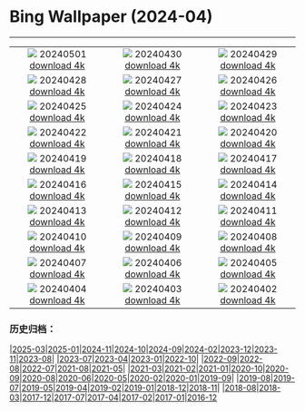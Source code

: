 # Bing Wallpaper (2024-04)
**************
| | | |
| :----: | :----: | :----: |
| ![](https://www.bing.com/th?id=OHR.HawaiianLei_EN-GB6017463804_1920x1080.jpg) 20240501 [download 4k](https://www.bing.com/th?id=OHR.HawaiianLei_EN-GB6017463804_UHD.jpg) | ![](https://www.bing.com/th?id=OHR.CheetahRain_EN-GB5857912258_1920x1080.jpg) 20240430 [download 4k](https://www.bing.com/th?id=OHR.CheetahRain_EN-GB5857912258_UHD.jpg) | ![](https://www.bing.com/th?id=OHR.TulouFujian_EN-GB5628876331_1920x1080.jpg) 20240429 [download 4k](https://www.bing.com/th?id=OHR.TulouFujian_EN-GB5628876331_UHD.jpg) |
| ![](https://www.bing.com/th?id=OHR.GuadalupeTexas_EN-GB5407194916_1920x1080.jpg) 20240428 [download 4k](https://www.bing.com/th?id=OHR.GuadalupeTexas_EN-GB5407194916_UHD.jpg) | ![](https://www.bing.com/th?id=OHR.LeucisticHummingbird_EN-GB5146934481_1920x1080.jpg) 20240427 [download 4k](https://www.bing.com/th?id=OHR.LeucisticHummingbird_EN-GB5146934481_UHD.jpg) | ![](https://www.bing.com/th?id=OHR.KalalochTree_EN-GB4909909836_1920x1080.jpg) 20240426 [download 4k](https://www.bing.com/th?id=OHR.KalalochTree_EN-GB4909909836_UHD.jpg) |
| ![](https://www.bing.com/th?id=OHR.PenguinDirections_EN-GB4668084701_1920x1080.jpg) 20240425 [download 4k](https://www.bing.com/th?id=OHR.PenguinDirections_EN-GB4668084701_UHD.jpg) | ![](https://www.bing.com/th?id=OHR.TrilliumOntario_EN-GB4411437530_1920x1080.jpg) 20240424 [download 4k](https://www.bing.com/th?id=OHR.TrilliumOntario_EN-GB4411437530_UHD.jpg) | ![](https://www.bing.com/th?id=OHR.SaintGeorgePaoloUccello_EN-GB4189497272_1920x1080.jpg) 20240423 [download 4k](https://www.bing.com/th?id=OHR.SaintGeorgePaoloUccello_EN-GB4189497272_UHD.jpg) |
| ![](https://www.bing.com/th?id=OHR.EarthDayTurtle_EN-GB3948660559_1920x1080.jpg) 20240422 [download 4k](https://www.bing.com/th?id=OHR.EarthDayTurtle_EN-GB3948660559_UHD.jpg) | ![](https://www.bing.com/th?id=OHR.LondonMarathon2017_EN-GB9757388511_1920x1080.jpg) 20240421 [download 4k](https://www.bing.com/th?id=OHR.LondonMarathon2017_EN-GB9757388511_UHD.jpg) | ![](https://www.bing.com/th?id=OHR.YellowstoneGeyser_EN-GB3387198827_1920x1080.jpg) 20240420 [download 4k](https://www.bing.com/th?id=OHR.YellowstoneGeyser_EN-GB3387198827_UHD.jpg) |
| ![](https://www.bing.com/th?id=OHR.OrkneyStones_EN-GB3162909571_1920x1080.jpg) 20240419 [download 4k](https://www.bing.com/th?id=OHR.OrkneyStones_EN-GB3162909571_UHD.jpg) | ![](https://www.bing.com/th?id=OHR.AvilaSpain_EN-GB3098487745_1920x1080.jpg) 20240418 [download 4k](https://www.bing.com/th?id=OHR.AvilaSpain_EN-GB3098487745_UHD.jpg) | ![](https://www.bing.com/th?id=OHR.SpringCub_EN-GB2876346932_1920x1080.jpg) 20240417 [download 4k](https://www.bing.com/th?id=OHR.SpringCub_EN-GB2876346932_UHD.jpg) |
| ![](https://www.bing.com/th?id=OHR.UnionSquareNYC_EN-GB2643158378_1920x1080.jpg) 20240416 [download 4k](https://www.bing.com/th?id=OHR.UnionSquareNYC_EN-GB2643158378_UHD.jpg) | ![](https://www.bing.com/th?id=OHR.RedBallBelgium_EN-GB2394850317_1920x1080.jpg) 20240415 [download 4k](https://www.bing.com/th?id=OHR.RedBallBelgium_EN-GB2394850317_UHD.jpg) | ![](https://www.bing.com/th?id=OHR.BowlingBallCali_EN-GB8164059079_1920x1080.jpg) 20240414 [download 4k](https://www.bing.com/th?id=OHR.BowlingBallCali_EN-GB8164059079_UHD.jpg) |
| ![](https://www.bing.com/th?id=OHR.GrandNationalDayUK_EN-GB7349486395_1920x1080.jpg) 20240413 [download 4k](https://www.bing.com/th?id=OHR.GrandNationalDayUK_EN-GB7349486395_UHD.jpg) | ![](https://www.bing.com/th?id=OHR.SunsetArchesNP_EN-GB5962271625_1920x1080.jpg) 20240412 [download 4k](https://www.bing.com/th?id=OHR.SunsetArchesNP_EN-GB5962271625_UHD.jpg) | ![](https://www.bing.com/th?id=OHR.DragonWaterfall_EN-GB5111698733_1920x1080.jpg) 20240411 [download 4k](https://www.bing.com/th?id=OHR.DragonWaterfall_EN-GB5111698733_UHD.jpg) |
| ![](https://www.bing.com/th?id=OHR.SpringApple_EN-GB3722989537_1920x1080.jpg) 20240410 [download 4k](https://www.bing.com/th?id=OHR.SpringApple_EN-GB3722989537_UHD.jpg) | ![](https://www.bing.com/th?id=OHR.SkagitValleyTulips_EN-GB3144179284_1920x1080.jpg) 20240409 [download 4k](https://www.bing.com/th?id=OHR.SkagitValleyTulips_EN-GB3144179284_UHD.jpg) | ![](https://www.bing.com/th?id=OHR.LlansteffanCastleWales_EN-GB2601161101_1920x1080.jpg) 20240408 [download 4k](https://www.bing.com/th?id=OHR.LlansteffanCastleWales_EN-GB2601161101_UHD.jpg) |
| ![](https://www.bing.com/th?id=OHR.BeaverDenali_EN-GB1771360512_1920x1080.jpg) 20240407 [download 4k](https://www.bing.com/th?id=OHR.BeaverDenali_EN-GB1771360512_UHD.jpg) | ![](https://www.bing.com/th?id=OHR.JapanHimeji_EN-GB1424616549_1920x1080.jpg) 20240406 [download 4k](https://www.bing.com/th?id=OHR.JapanHimeji_EN-GB1424616549_UHD.jpg) | ![](https://www.bing.com/th?id=OHR.BahamasSpace_EN-GB7286483322_1920x1080.jpg) 20240405 [download 4k](https://www.bing.com/th?id=OHR.BahamasSpace_EN-GB7286483322_UHD.jpg) |
| ![](https://www.bing.com/th?id=OHR.AntelopeBotswana_EN-GB5529352670_1920x1080.jpg) 20240404 [download 4k](https://www.bing.com/th?id=OHR.AntelopeBotswana_EN-GB5529352670_UHD.jpg) | ![](https://www.bing.com/th?id=OHR.NewcastleUponTyneUK_EN-GB5615473754_1920x1080.jpg) 20240403 [download 4k](https://www.bing.com/th?id=OHR.NewcastleUponTyneUK_EN-GB5615473754_UHD.jpg) | ![](https://www.bing.com/th?id=OHR.JutlandSpring_EN-GB1991600575_1920x1080.jpg) 20240402 [download 4k](https://www.bing.com/th?id=OHR.JutlandSpring_EN-GB1991600575_UHD.jpg) |

### 历史归档：

|[2025-03](bing/2025-03/2025-03.md)|[2025-01](bing/2025-01/2025-01.md)|[2024-11](bing/2024-11/2024-11.md)|[2024-10](bing/2024-10/2024-10.md)|[2024-09](bing/2024-09/2024-09.md)|[2024-02](bing/2024-02/2024-02.md)|[2023-12](bing/2023-12/2023-12.md)|[2023-11](bing/2023-11/2023-11.md)|[2023-08](bing/2023-08/2023-08.md)|
|[2023-07](bing/2023-07/2023-07.md)|[2023-04](bing/2023-04/2023-04.md)|[2023-01](bing/2023-01/2023-01.md)|[2022-10](bing/2022-10/2022-10.md)|
|[2022-09](bing/2022-09/2022-09.md)|[2022-08](bing/2022-08/2022-08.md)|[2022-07](bing/2022-07/2022-07.md)|[2021-08](bing/2021-08/2021-08.md)|[2021-05](bing/2021-05/2021-05.md)|
|[2021-03](bing/2021-03/2021-03.md)|[2021-02](bing/2021-02/2021-02.md)|[2021-01](bing/2021-01/2021-01.md)|[2020-10](bing/2020-10/2020-10.md)|[2020-09](bing/2020-09/2020-09.md)|[2020-08](bing/2020-08/2020-08.md)|[2020-06](bing/2020-06/2020-06.md)|[2020-05](bing/2020-05/2020-05.md)|[2020-02](bing/2020-02/2020-02.md)|[2020-01](bing/2020-01/2020-01.md)|[2019-09](bing/2019-09/2019-09.md)|
|[2019-08](bing/2019-08/2019-08.md)|[2019-07](bing/2019-07/2019-07.md)|[2019-05](bing/2019-05/2019-05.md)|[2019-04](bing/2019-04/2019-04.md)|[2019-02](bing/2019-02/2019-02.md)|[2019-01](bing/2019-01/2019-01.md)|[2018-12](bing/2018-12/2018-12.md)|[2018-11](bing/2018-11/2018-11.md)|
|[2018-08](bing/2018-08/2018-08.md)|[2018-03](bing/2018-03/2018-03.md)|[2017-12](bing/2017-12/2017-12.md)|[2017-07](bing/2017-07/2017-07.md)|[2017-04](bing/2017-04/2017-04.md)|[2017-02](bing/2017-02/2017-02.md)|[2017-01](bing/2017-01/2017-01.md)|[2016-12](bing/2016-12/2016-12.md)